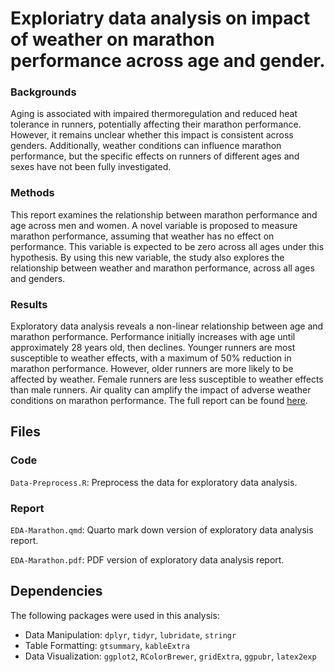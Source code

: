 # Exploriatry data analysis on impact of weather on marathon performance across age and gender.

### Backgrounds
Aging is associated with impaired thermoregulation and reduced heat tolerance in runners, potentially affecting their marathon performance. However, it remains unclear whether this impact is consistent across genders. Additionally, weather conditions can influence marathon performance, but the specific effects on runners of different ages and sexes have not been fully investigated.

### Methods
This report examines the relationship between marathon performance and age across men and women. A novel variable is proposed to measure marathon performance, assuming that weather has no effect on performance. This variable is expected to be zero across all ages under this hypothesis. By using this new variable, the study also explores the relationship between weather and marathon performance, across all ages and genders.

### Results
Exploratory data analysis reveals a non-linear relationship between age and marathon performance. Performance initially increases with age until approximately 28 years old, then declines. Younger runners are most susceptible to weather effects, with a maximum of 50% reduction in marathon performance. However, older runners are more likely to be affected by weather. Female runners are less susceptible to weather effects than male runners. Air quality can amplify the impact of adverse weather conditions on marathon performance. The full report can be found [here](Report/EDA-Marathon.pdf).

## Files

### Code

`Data-Preprocess.R`: Preprocess the data for exploratory data analysis.

### Report

`EDA-Marathon.qmd`: Quarto mark down version of exploratory data analysis report.

`EDA-Marathon.pdf`: PDF version of exploratory data analysis report.

## Dependencies

The following packages were used in this analysis:

- Data Manipulation: `dplyr`, `tidyr`, `lubridate`, `stringr`
- Table Formatting: `gtsummary`, `kableExtra`
- Data Visualization: `ggplot2`, `RColorBrewer`, `gridExtra`, `ggpubr`, `latex2exp`


